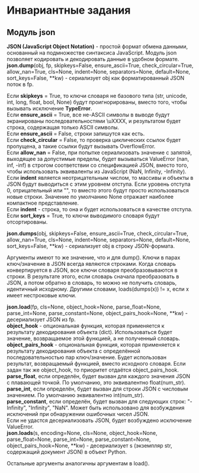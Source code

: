 # Инвариантные задания  
## Модуль json  
**JSON (JavaScript Object Notation)** - простой формат обмена данными, основанный на подмножестве синтаксиса JavaScript. Модуль json позволяет кодировать и декодировать данные в удобном формате.    
**json.dump**(obj, fp, skipkeys=False, ensure_ascii=True, check_circular=True, allow_nan=True, cls=None, indent=None, separators=None, default=None, sort_keys=False, **kw) - сериализует obj как форматированный JSON поток в fp.  

Если **skipkeys** = True, то ключи словаря не базового типа (str, unicode, int, long, float, bool, None) будут проигнорированы, вместо того, чтобы вызывать исключение **TypeError**.    
Если **ensure_ascii** = True, все не-ASCII символы в выводе будут экранированы последовательностями \uXXXX, и результатом будет строка, содержащая только ASCII символы.     
Если **ensure_ascii** = False, строки запишутся как есть.  
Если **check_circular** = False, то проверка циклических ссылок будет пропущена, а такие ссылки будут вызывать OverflowError.      
Если **allow_nan** = False, при попытке сериализовать значение с запятой, выходящее за допустимые пределы, будет вызываться ValueError (nan, inf, -inf) в строгом соответствии со спецификацией JSON, вместо того, чтобы использовать эквиваленты из JavaScript (NaN, Infinity, -Infinity).  
Если **indent** является неотрицательным числом, то массивы и объекты в JSON будут выводиться с этим уровнем отступа. Если уровень отступа 0, отрицательный или "", то вместо этого будут просто использоваться новые строки. Значение по умолчанию None отражает наиболее компактное представление.  
Если **indent** - строка, то она и будет использоваться в качестве отступа.  
Если **sort_keys** = True, то ключи выводимого словаря будут отсортированы.    

**json.dumps**(obj, skipkeys=False, ensure_ascii=True, check_circular=True, allow_nan=True, cls=None, indent=None, separators=None, default=None, sort_keys=False, **kw) - сериализует obj в строку JSON-формата.  

Аргументы имеют то же значение, что и для dump().
Ключи в парах ключ/значение в JSON всегда являются строками. Когда словарь конвертируется в JSON, все ключи словаря преобразовываются в строки. В результате этого, если словарь сначала преобразовать в JSON, а потом обратно в словарь, то можно не получить словарь, идентичный исходному. Другими словами, loads(dumps(x)) != x, если x имеет нестроковые ключи.    

**json.load**(fp, cls=None, object_hook=None, parse_float=None, parse_int=None, parse_constant=None, object_pairs_hook=None, **kw) - десериализует JSON из fp.  
**object_hook** - опциональная функция, которая применяется к результату декодирования объекта (dict). Использоваться будет значение, возвращаемое этой функцией, а не полученный словарь.  
**object_pairs_hook** - опциональная функция, которая применяется к результату декодирования объекта с определённой последовательностью пар ключ/значение. Будет использован результат, возвращаемый функцией, вместо исходного словаря. Если задан так же object_hook, то приоритет отдаётся object_pairs_hook.  
**parse_float**, если определён, будет вызван для каждого значения JSON с плавающей точкой. По умолчанию, это эквивалентно float(num_str).  
**parse_int**, если определён, будет вызван для строки JSON с числовым значением. По умолчанию эквивалентно int(num_str).  
**parse_constant**, если определён, будет вызван для следующих строк: "-Infinity", "Infinity", "NaN". Может быть использовано для возбуждения исключений при обнаружении ошибочных чисел JSON.  
Если не удастся десериализовать JSON, будет возбуждено исключение ValueError.  
**json.loads**(s, encoding=None, cls=None, object_hook=None, parse_float=None, parse_int=None, parse_constant=None, object_pairs_hook=None, **kw) - десериализует s (экземпляр str, содержащий документ JSON) в объект Python.  

Остальные аргументы аналогичны аргументам в load().  
